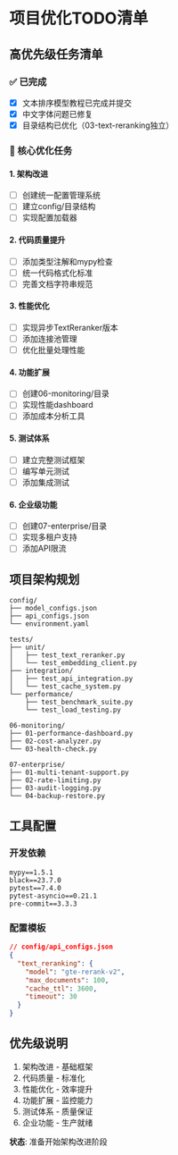 # 项目优化TODO清单

## 高优先级任务清单

### ✅ 已完成
- [x] 文本排序模型教程已完成并提交
- [x] 中文字体问题已修复  
- [x] 目录结构已优化（03-text-reranking独立）

### 🎯 核心优化任务

#### 1. 架构改进
- [ ] 创建统一配置管理系统
- [ ] 建立config/目录结构  
- [ ] 实现配置加载器

#### 2. 代码质量提升
- [ ] 添加类型注解和mypy检查
- [ ] 统一代码格式化标准
- [ ] 完善文档字符串规范

#### 3. 性能优化
- [ ] 实现异步TextReranker版本
- [ ] 添加连接池管理
- [ ] 优化批量处理性能

#### 4. 功能扩展
- [ ] 创建06-monitoring/目录
- [ ] 实现性能dashboard
- [ ] 添加成本分析工具

#### 5. 测试体系
- [ ] 建立完整测试框架
- [ ] 编写单元测试
- [ ] 添加集成测试

#### 6. 企业级功能
- [ ] 创建07-enterprise/目录
- [ ] 实现多租户支持
- [ ] 添加API限流

## 项目架构规划

```
config/
├── model_configs.json
├── api_configs.json  
└── environment.yaml

tests/
├── unit/
│   ├── test_text_reranker.py
│   └── test_embedding_client.py
├── integration/
│   ├── test_api_integration.py
│   └── test_cache_system.py
└── performance/
    ├── test_benchmark_suite.py
    └── test_load_testing.py

06-monitoring/
├── 01-performance-dashboard.py
├── 02-cost-analyzer.py
└── 03-health-check.py

07-enterprise/
├── 01-multi-tenant-support.py
├── 02-rate-limiting.py
├── 03-audit-logging.py
└── 04-backup-restore.py
```

## 工具配置

### 开发依赖
```
mypy==1.5.1
black==23.7.0  
pytest==7.4.0
pytest-asyncio==0.21.1
pre-commit==3.3.3
```

### 配置模板
```json
// config/api_configs.json
{
  "text_reranking": {
    "model": "gte-rerank-v2",
    "max_documents": 100,
    "cache_ttl": 3600,
    "timeout": 30
  }
}
```

## 优先级说明
1. 架构改进 - 基础框架
2. 代码质量 - 标准化
3. 性能优化 - 效率提升  
4. 功能扩展 - 监控能力
5. 测试体系 - 质量保证
6. 企业功能 - 生产就绪

**状态**: 准备开始架构改进阶段